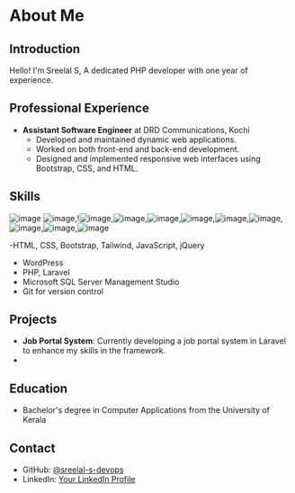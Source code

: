 # About Me

## Introduction
Hello! I'm Sreelal S, A dedicated PHP developer with one year of experience.

## Professional Experience
- **Assistant Software Engineer** at DRD Communications, Kochi
  - Developed and maintained dynamic web applications.
  - Worked on both front-end and back-end development.
  - Designed and implemented responsive web interfaces using Bootstrap, CSS, and HTML.

## Skills
![image](https://github.com/user-attachments/assets/b58a50e0-4ace-4cf1-b4dd-3512d6de933f) ![image](https://github.com/user-attachments/assets/09cc0a37-52fd-4dce-83b9-3031449d24ee),!![image](https://github.com/user-attachments/assets/a7fd42da-44aa-40a4-a924-3cd98649e30d),![image](https://github.com/user-attachments/assets/588c611b-3eea-45aa-a983-97d769b58831),![image](https://github.com/user-attachments/assets/81ed0632-bff3-43e4-9f26-f8b2ba4d7271),![image](https://github.com/user-attachments/assets/cd0b011f-b2cf-4fea-ab06-d96a3b2f0f4a),![image](https://github.com/user-attachments/assets/a811adcc-ecd4-4975-91fc-6ca5dd376bc2),![image](https://github.com/user-attachments/assets/f344d93e-939d-47ad-b982-6ef70caae89b),![image](https://github.com/user-attachments/assets/072d8277-013e-4094-b63d-17b821a9ebc8),![image](https://github.com/user-attachments/assets/b2056dd4-c018-4756-9b22-d94fcd45050b),![image](https://github.com/user-attachments/assets/2c66bede-baa4-4e6c-85ae-649c0c951575)











-HTML, CSS, Bootstrap, Tailwind, JavaScript, jQuery
- WordPress
- PHP, Laravel
- Microsoft SQL Server Management Studio
- Git for version control



## Projects
- **Job Portal System**: Currently developing a job portal system in Laravel to enhance my skills in the framework.
- 
## Education
- Bachelor's degree in Computer Applications from the University of Kerala

## Contact
- GitHub: [@sreelal-s-devops](https://github.com/sreelal-s-devops)
- LinkedIn: [Your LinkedIn Profile](https://www.linkedin.com/)

